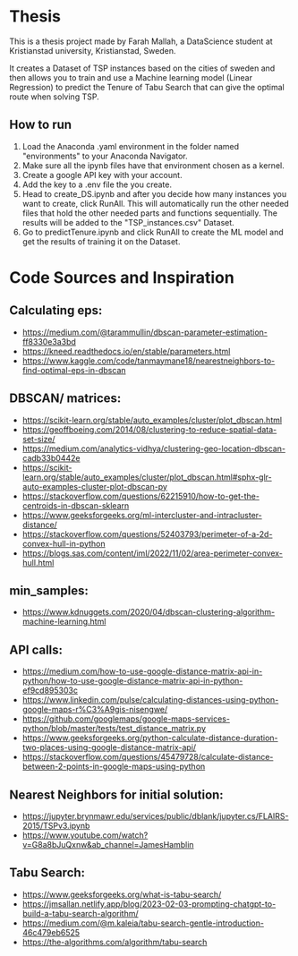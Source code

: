 # Thesis

This is a thesis project made by Farah Mallah, a DataScience student at Kristianstad university, Kristianstad, Sweden.

It creates a Dataset of TSP instances based on the cities of sweden and then allows you to train and use a Machine learning model (Linear Regression) to predict the Tenure of Tabu Search that can give the optimal route when solving TSP.

## How to run

1. Load the Anaconda .yaml environment in the folder named "environments" to your Anaconda Navigator.
2. Make sure all the ipynb files have that environment chosen as a kernel.
3. Create a google API key with your account.
4. Add the key to a .env file the you create.
5. Head to create_DS.ipynb and after you decide how many instances you want to create, click RunAll. This will automatically run the other needed files that hold the other needed parts and functions sequentially. The results will be added to the "TSP_instances.csv" Dataset.
6. Go to predictTenure.ipynb and click RunAll to create the ML model and get the results of training it on the Dataset.

# Code Sources and Inspiration

## Calculating eps:

- https://medium.com/@tarammullin/dbscan-parameter-estimation-ff8330e3a3bd
- https://kneed.readthedocs.io/en/stable/parameters.html
- https://www.kaggle.com/code/tanmaymane18/nearestneighbors-to-find-optimal-eps-in-dbscan

## DBSCAN/ matrices:

- https://scikit-learn.org/stable/auto_examples/cluster/plot_dbscan.html
- https://geoffboeing.com/2014/08/clustering-to-reduce-spatial-data-set-size/
- https://medium.com/analytics-vidhya/clustering-geo-location-dbscan-cadb33b0442e
- https://scikit-learn.org/stable/auto_examples/cluster/plot_dbscan.html#sphx-glr-auto-examples-cluster-plot-dbscan-py
- https://stackoverflow.com/questions/62215910/how-to-get-the-centroids-in-dbscan-sklearn
- https://www.geeksforgeeks.org/ml-intercluster-and-intracluster-distance/
- https://stackoverflow.com/questions/52403793/perimeter-of-a-2d-convex-hull-in-python
- https://blogs.sas.com/content/iml/2022/11/02/area-perimeter-convex-hull.html

## min_samples:

- https://www.kdnuggets.com/2020/04/dbscan-clustering-algorithm-machine-learning.html

## API calls:

- https://medium.com/how-to-use-google-distance-matrix-api-in-python/how-to-use-google-distance-matrix-api-in-python-ef9cd895303c
- https://www.linkedin.com/pulse/calculating-distances-using-python-google-maps-r%C3%A9gis-nisengwe/
- https://github.com/googlemaps/google-maps-services-python/blob/master/tests/test_distance_matrix.py
- https://www.geeksforgeeks.org/python-calculate-distance-duration-two-places-using-google-distance-matrix-api/
- https://stackoverflow.com/questions/45479728/calculate-distance-between-2-points-in-google-maps-using-python

## Nearest Neighbors for initial solution:

- https://jupyter.brynmawr.edu/services/public/dblank/jupyter.cs/FLAIRS-2015/TSPv3.ipynb
- https://www.youtube.com/watch?v=G8a8bJuQxnw&ab_channel=JamesHamblin

## Tabu Search:

- https://www.geeksforgeeks.org/what-is-tabu-search/
- https://jmsallan.netlify.app/blog/2023-02-03-prompting-chatgpt-to-build-a-tabu-search-algorithm/
- https://medium.com/@m.kaleia/tabu-search-gentle-introduction-46c479eb6525
- https://the-algorithms.com/algorithm/tabu-search
